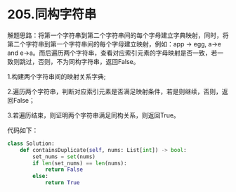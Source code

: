 # 205.同构字符串

解题思路：将第一个字符串到第二个字符串间的每个字母建立字典映射，同时，将第二个字符串到第一个字符串间的每个字母建立映射，例如：app -> egg, a->e and e->a。而后遍历两个字符串，查看对应索引元素的字母映射是否一致，若一致则跳过，否则，不为同构字符串，返回False。

1.构建两个字符串间的映射关系字典;

2.遍历两个字符串，判断对应索引元素是否满足映射条件，若是则继续，否则，返回False；

3.若遍历结束，则证明两个字符串满足同构关系，则返回True。

代码如下：

```python
class Solution:
    def containsDuplicate(self, nums: List[int]) -> bool:
        set_nums = set(nums)
        if len(set_nums) == len(nums):
            return False
        else:
            return True
```